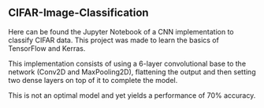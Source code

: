 ## CIFAR-Image-Classification
Here can be found the Jupyter Notebook of a CNN implementation to classify CIFAR data. 
This project was made to learn the basics of TensorFlow and Kerras.

This implementation consists of using a 6-layer convolutional base to the network (Conv2D and MaxPooling2D), flattening the output and then setting two dense layers on top of it to complete the model. 

This is not an optimal model and yet yields a performance of 70% accuracy.
